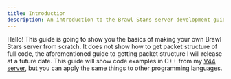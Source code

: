```yaml
---
title: Introduction
description: An introduction to the Brawl Stars server development guide by Natesworks
---
```


Hello! This guide is going to show you the basics of making your own Brawl Stars server from scratch. It does not show how to get packet structure of full code, the aforementioned guide to getting packet structure I will release at a future date. This guide will show code examples in C++ from my [V44 server](https://github.com/allbrawl/nbs), but you can apply the same things to other programming languages.